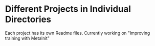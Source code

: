 # Different Projects in Individual Directories

Each project has its own Readme files. 
Currently working on "Improving training with MetaInit"
